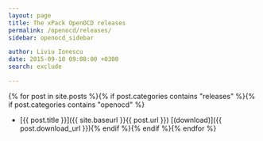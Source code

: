 ```yaml
---
layout: page
title: The xPack OpenOCD releases
permalink: /openocd/releases/
sidebar: openocd_sidebar

author: Liviu Ionescu
date: 2015-09-10 09:08:00 +0300
search: exclude

---
```


{% for post in site.posts %}{% if post.categories contains "releases" %}{% if post.categories contains "openocd" %}
* [{{ post.title }}]({{ site.baseurl }}{{ post.url }}) [(download)]({{ post.download_url }}){% endif %}{% endif %}{% endfor %}
